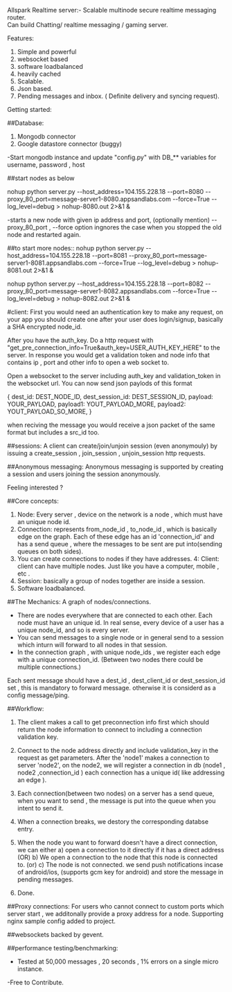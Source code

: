 Allspark Realtime server:-   Scalable multinode secure realtime messaging router. \
Can build  Chatting/ realtime messaging / gaming server. 

Features:
1) Simple and powerful
2) websocket based
3) software loadbalanced
4) heavily cached
5) Scalable.
6) Json based.
7) Pending messages and inbox. ( Definite delivery and syncing request).


Getting started: 

##Database:
1) Mongodb connector
2) Google datastore connector (buggy)

-Start mongodb instance and update "config.py" with DB_** variables for username, password , host

##start nodes as below

nohup python server.py --host_address=104.155.228.18 --port=8080 --proxy_80_port=message-server1-8080.appsandlabs.com --force=True --log_level=debug > nohup-8080.out 2>&1 &

-starts a new node with given ip address and port, (optionally mention) --proxy_80_port  , --force option ingnores the case when you stopped the old node and restarted again.

##to start more nodes:: 
nohup python server.py --host_address=104.155.228.18 --port=8081 --proxy_80_port=message-server1-8081.appsandlabs.com --force=True --log_level=debug > nohup-8081.out 2>&1 &

nohup python server.py --host_address=104.155.228.18 --port=8082 --proxy_80_port=message-server1-8082.appsandlabs.com --force=True --log_level=debug  > nohup-8082.out 2>&1 &


#client:
First you would need an authentication key to make any request, on your app you should create one after your user does login/signup, basically a SHA encrypted node_id.

After you have the auth_key. Do a http request with  "get_pre_connection_info=True&auth_key=USER_AUTH_KEY_HERE" to the server. In response you would get a validation token and node info that contains ip , port and other info to open a web socket to.

Open a websocket to the server including auth_key and validation_token in the websocket url.
You can now send json paylods of this format 

{	dest_id: DEST_NODE_ID, 
	dest_session_id: DEST_SESSION_ID,
	payload:  YOUR_PAYLOAD,
	payload1: YOUT_PAYLOAD_MORE, 
	payload2: YOUT_PAYLOAD_SO_MORE,
}
 
when reciving the message you would receive a json packet of the same format but includes a src_id too.
 
##sessions:
A client can create/join/unjoin session (even anonymouly) by issuing a create_session , join_session , unjoin_session http requests.


 
##Anonymous messaging:
Anonymous messaging is supported by creating a session and users joining the session anonymously.



Feeling interested ?

##Core concepts:
1. Node: Every server , device on the network  is a node , which must have an unique node id.
2. Connection:  represents from_node_id  , to_node_id , which is basically edge on the graph. Each of these edge has an id 'connection_id' and has a send queue , where the messages to be sent are put into(sending queues on both sides).
3. You can create connections to nodes if they have addresses.
4: Client: client can have multiple nodes. Just like you have a computer, mobile , etc .
5. Session: basically a group of nodes together are inside a session.
6. Software loadbalanced. 

##The Mechanics:
A graph of nodes/connections.

- There are nodes everywhere that are connected to each other. Each node must have an unique id. In real sense, every device of a user has a unique node_id, and so is every server.
- You can send messages to a single node or in general send to a session which inturn will forward to all nodes in that session. 
- In the connection graph , with unique node_ids , we register each edge with a unique connection_id.
(Between two nodes there could be multiple connections.)

Each sent message should have a dest_id , dest_client_id or dest_session_id set , this is mandatory to forward message. otherwise it is considerd as a config message/ping.



##Workflow:
1) The client makes a call to get preconnection info first which should return the node information to connect to including a connection validation key.

2) Connect to the node address directly and include validation_key in the request as get parameters.  After the  'node1' makes a connection to server 'node2', on the node2, we will register a connection in db  (node1 , node2 ,connection_id ) each connection has a unique id( like addressing an edge ). 

3) Each connection(between two nodes) on a server has a send queue, when you want to send , the message is put into the queue when you intent to send it.

4) When a connection breaks, we destory the corresponding databse entry. 

5) When the node you want to forward doesn't have a direct connection, we can either 
	a) open a connection to it directly if it has a direct address 
		(OR)
	b) We open a connection to the node that this node is connected to.
	    (or)
	c) The node is not connected.  we send push notifications incase of android/ios, (supports gcm key for android) and 			store the message in pending messages.
	
5) Done. 

##Proxy connections:
For users who cannot connect to custom ports which server start , we additonally provide a proxy address for a node. Supporting nginx sample config added to project.


##websockets backed by gevent.

##performance testing/benchmarking:
- Tested at 50,000 messages , 20 seconds , 1% errors on a single micro instance.



-Free to Contribute.

